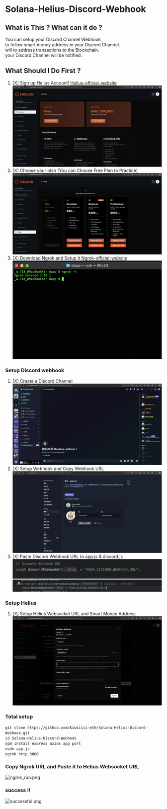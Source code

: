 # Solana-Helius-Discord-Webhook

## What is This ? What can it do ?

You can setup your Discord Channel Webhook, \
to follow smart money address in your Discord Channel. \
will to address transactions to the Blockchain. \
your Discord Channel will be notified. 

## What Should I Do First ?
1. [X] Sign up Helius Account! [Helius-official-website](https://dashboard.helius.dev/)
![Sign_up.png](img/Sign_up.png)
2. [X] Choose your plan (You can Choose Free Plan to Practice)
![Choose_plan.png](img/Choose_plan.png)
3. [X] Download Ngrok and Setup it [Ngrok-official-website](https://ngrok.com/)
![Ngrok_setup.png](img/Ngrok_setup.png)


### Setup Discord webhook
1. [X] Create a Discord Channel
![Create_discord_channel.png](img/Create_discord_channel.png)
2. [X] Setup Webhook and Copy Webhook URL
![Setup_discord_webhook.png](img/Setup_discord_webhook.png)
3. [X] Paste Discord Webhook URL to app.js & discord.js
![paste_to_app_js.png](img/paste_to_app_js.png)
![Paste_to_discord_js.png](img/Paste_to_discord_js.png)

### Setup Helius
1. [X] Setup Helius Websocket URL and Smart Money Address
![Seeting_Websocket.png](img/Seeting_Websocket.png)

### Total setup

```git clone https://github.com/kiwiiiii-eth/Solana-Helius-Discord-Webhook.git``` \
```cd Solana-Helius-Discord-Webhook``` \
```npm install express axios app port``` \
```node app.js``` \
```ngrok http 3000```

### Copy Ngrok URL and Paste it to Helius Websocket URL
![ngrok_run.png](img/ngrok_run.png)
### success !!
![successful.png](img/successful.png)
